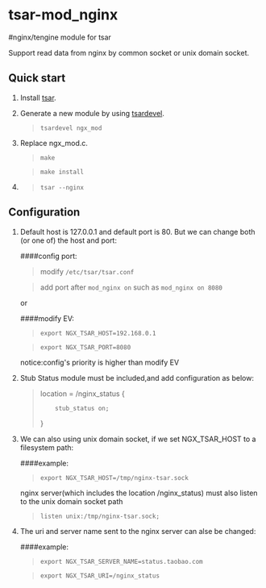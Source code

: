 tsar-mod_nginx
==============

#nginx/tengine module for tsar

Support read data from nginx by common socket or unix domain socket.


Quick start
-----------
1. Install [tsar](https://github.com/alibaba/tsar).
2. Generate a new module by using [tsardevel](https://github.com/alibaba/tsar/tree/master/devel).

    >`tsardevel ngx_mod`
3. Replace ngx_mod.c.

    >`make`

    >`make install`
4. >`tsar --nginx`

Configuration
-------------
1. Default host is 127.0.0.1 and default port is 80. But we can change both (or one of) the host and port:

    ####config port:
    >modify `/etc/tsar/tsar.conf`

    >add port after `mod_nginx on` such as `mod_nginx on 8080`
    
    or

    ####modify EV: 
    >`export NGX_TSAR_HOST=192.168.0.1`

    >`export NGX_TSAR_PORT=8080`
    
    notice:config's priority is higher than modify EV

2. Stub Status module must be included,and add configuration as below:

    >location =  /nginx_status {
    >
    >         stub_status on;
    >
    >}

3. We can also using unix domain socket, if we set NGX_TSAR_HOST to a filesystem path:

    ####example: 
    >`export NGX_TSAR_HOST=/tmp/nginx-tsar.sock`

    nginx server(which includes the location /nginx_status) must also listen to the unix domain socket path
    >`listen unix:/tmp/nginx-tsar.sock;`

4. The uri and server name sent to the nginx server can alse be changed:

    ####example: 
    >`export NGX_TSAR_SERVER_NAME=status.taobao.com`

    >`export NGX_TSAR_URI=/nginx_status`



